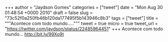 
+++
author = "Jaydson Gomes"
categories = ["tweet"]
date = "Mon Aug 30 01:48:54 +0000 2010"
draft = false
slug = "73c52f0a250fb46b120da177495f5b143946c8b3"
tags = ["tweet"]
title = """Acontece com todo mundo....."""
tweet = true
micro = true
tweet_url = "https://twitter.com/jaydson/status/22485964451"
+++
Acontece com todo mundo... http://bit.ly/99Xo9t
